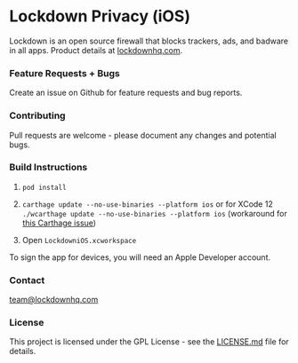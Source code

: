 # Lockdown Privacy (iOS)

Lockdown is an open source firewall that blocks trackers, ads, and badware in all apps. Product details at [lockdownhq.com](https://lockdownhq.com).

### Feature Requests + Bugs

Create an issue on Github for feature requests and bug reports.

### Contributing

Pull requests are welcome - please document any changes and potential bugs.

### Build Instructions

1. `pod install`

2. `carthage update --no-use-binaries --platform ios` or for XCode 12 `./wcarthage update --no-use-binaries --platform ios` (workaround for [this Carthage issue](https://github.com/Carthage/Carthage/issues/3019)) 

3. Open `LockdowniOS.xcworkspace`

To sign the app for devices, you will need an Apple Developer account.

### Contact

[team@lockdownhq.com](mailto:team@lockdownhq.com)

### License

This project is licensed under the GPL License - see the [LICENSE.md](LICENSE.md) file for details.



